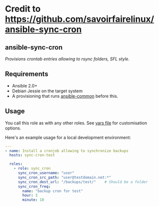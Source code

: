 # Credit to https://github.com/savoirfairelinux/ansible-sync-cron

## ansible-sync-cron

*Provisions crontab entries allowing to rsync folders, SFL style.*

## Requirements

* Ansible 2.0+
* Debian Jessie on the target system
* A provisioning that runs [ansible-common][ansible-common] before this.

## Usage

You call this role as with any other roles. See [vars file](defaults/main.yml) for customisation
options.

Here's an example usage for a local development environment:

```yaml
---
- name: Install a cronjob allowing to synchronize backups
  hosts: sync-cron-test

  roles:
    - role: sync_cron
      sync_cron_username: "user"
      sync_cron_src_path: "user@testdomain.net:*"
      sync_cron_dest_url: "/backups/test/"    # Should be a folder
      sync_cron_freq:
        name: "backup cron for test"
        hour: 3
        minute: 10

```


[ansible-common]: https://gitlab.savoirfairelinux.com/devops/ansible-common
